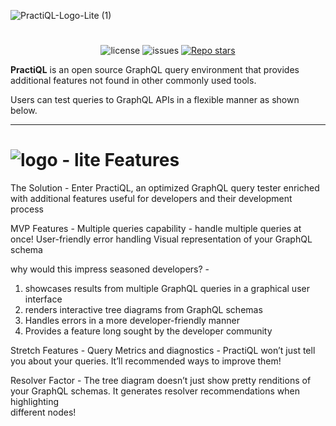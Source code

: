 ![PractiQL-Logo-Lite (1)](https://user-images.githubusercontent.com/78000339/114763147-7a40f300-9d30-11eb-9cfc-bbdc6cf7d532.png)

#
<p align="center">
  <img alt="license" src="https://img.shields.io/github/license/oslabs-beta/PractiQL">
  <img alt="issues" src="https://img.shields.io/github/issues/oslabs-beta/PractiQL">
  <a href='https://github.com/oslabs-beta/PractiQL/stargazers'><img alt="Repo stars" src="https://img.shields.io/github/stars/oslabs-beta/PractiQL?logoColor=%2334495e&style=social"></a>
</p>


**PractiQL** is an open source GraphQL query environment that provides additional features not found in other commonly used tools.


Users can test queries to GraphQL APIs in a flexible manner as shown below.

<hr>

# ![logo - lite](https://user-images.githubusercontent.com/78000339/114765256-f0def000-9d32-11eb-8f0c-66714330e8e1.png) **Features**

















The Solution - 
Enter PractiQL, an optimized GraphQL query tester enriched with additional features useful for developers and their development process


MVP Features - 
Multiple queries capability - handle multiple queries at once!
User-friendly error handling
Visual representation of your GraphQL schema

why would this impress seasoned developers? -
1. showcases results from multiple GraphQL queries in a graphical user interface
2. renders interactive tree diagrams from GraphQL schemas
3. Handles errors in a more developer-friendly manner
4. Provides a feature long sought by the developer community

Stretch Features -
  Query Metrics and diagnostics -
  PractiQL won’t just tell you about your queries. It’ll recommended ways to improve them!

  Resolver Factor -
  The tree diagram doesn’t just show pretty renditions of your GraphQL schemas. It generates resolver recommendations when highlighting  
  different nodes!
